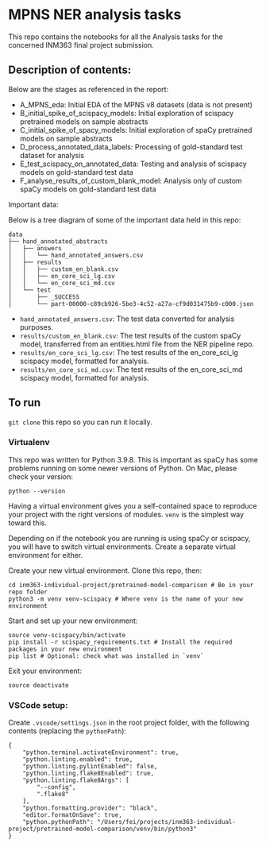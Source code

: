 # MPNS NER analysis tasks

This repo contains the notebooks for all the Analysis tasks for the concerned INM363 final project submission.

## Description of contents:

Below are the stages as referenced in the report:
- A_MPNS_eda: Initial EDA of the MPNS v8 datasets (data is not present)
- B_initial_spike_of_scispacy_models: Initial exploration of scispacy pretrained models on sample abstracts
- C_initial_spike_of_spacy_models: Initial exploration of spaCy pretrained models on sample abstracts
- D_process_annotated_data_labels: Processing of gold-standard test dataset for analysis
- E_test_scispacy_on_annotated_data: Testing and analysis of scispacy models on gold-standard test data
- F_analyse_results_of_custom_blank_model:  Analysis only of custom spaCy models on gold-standard test data

Important data:

Below is a tree diagram of some of the important data held in this repo:

```
data
├── hand_annotated_abstracts
│   ├── answers
│   │   └── hand_annotated_answers.csv
│   ├── results
│   │   ├── custom_en_blank.csv
│   │   ├── en_core_sci_lg.csv
│   │   └── en_core_sci_md.csv
│   └── test
│       ├── _SUCCESS
│       └── part-00000-c89cb926-5be3-4c52-a27a-cf9d031475b9-c000.json
```

- `hand_annotated_answers.csv`: The test data converted for analysis purposes.
- `results/custom_en_blank.csv`: The test results of the custom spaCy model, transferred from an entities.html file from the NER pipeline repo.
- `results/en_core_sci_lg.csv`: The test results of the en_core_sci_lg scispacy model, formatted for analysis.
- `results/en_core_sci_md.csv`: The test results of the en_core_sci_md scispacy model, formatted for analysis.



## To run

`git clone` this repo so you can run it locally.

### Virtualenv

This repo was written for Python 3.9.8. This is important as spaCy has some problems running on some newer versions of Python. On Mac, please check your version:

```
python --version
```

Having a virtual environment gives you a self-contained space to reproduce your project with the right versions of modules. `venv` is the simplest way toward this.

Depending on if the notebook you are running is using spaCy or scispacy, you will have to switch virtual environments. Create a separate virtual environment for either.

Create your new virtual environment. Clone this repo, then:
```
cd inm363-individual-project/pretrained-model-comparison # Be in your repo folder
python3 -m venv venv-scispacy # Where venv is the name of your new environment
```

Start and set up your new environment:
```
source venv-scispacy/bin/activate
pip install -r scispacy_requirements.txt # Install the required packages in your new environment
pip list # Optional: check what was installed in `venv`
```

Exit your environment:
```
source deactivate
```


### VSCode setup:

Create `.vscode/settings.json` in the root project folder, with the following contents (replacing the `pythonPath`):
```
{
    "python.terminal.activateEnvironment": true,
    "python.linting.enabled": true,
    "python.linting.pylintEnabled": false,
    "python.linting.flake8Enabled": true,
    "python.linting.flake8Args": [
        "--config",
        ".flake8"
    ],
    "python.formatting.provider": "black",
    "editor.formatOnSave": true,
    "python.pythonPath": "/Users/fei/projects/inm363-individual-project/pretrained-model-comparison/venv/bin/python3"
}
```
